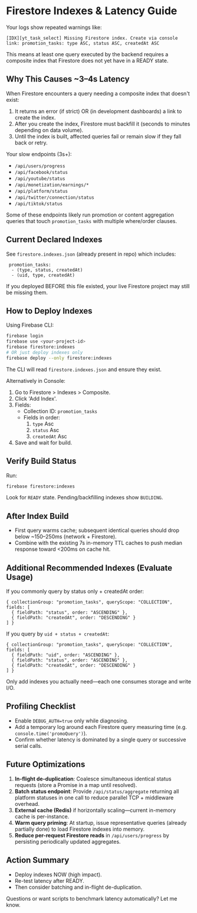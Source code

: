 # Firestore Indexes & Latency Guide

Your logs show repeated warnings like:
```
[IDX][yt_task_select] Missing Firestore index. Create via console link: promotion_tasks: type ASC, status ASC, createdAt ASC
```

This means at least one query executed by the backend requires a composite index that Firestore does not yet have in a READY state.

## Why This Causes ~3–4s Latency
When Firestore encounters a query needing a composite index that doesn't exist:
1. It returns an error (if strict) OR (in development dashboards) a link to create the index.
2. After you create the index, Firestore must backfill it (seconds to minutes depending on data volume).
3. Until the index is built, affected queries fail or remain slow if they fall back or retry.

Your slow endpoints (3s+):
- `/api/users/progress`
- `/api/facebook/status`
- `/api/youtube/status`
- `/api/monetization/earnings/*`
- `/api/platform/status`
- `/api/twitter/connection/status`
- `/api/tiktok/status`

Some of these endpoints likely run promotion or content aggregation queries that touch `promotion_tasks` with multiple where/order clauses.

## Current Declared Indexes
See `firestore.indexes.json` (already present in repo) which includes:
```
 promotion_tasks:
  - (type, status, createdAt)
  - (uid, type, createdAt)
```
If you deployed BEFORE this file existed, your live Firestore project may still be missing them.

## How to Deploy Indexes
Using Firebase CLI:
```bash
firebase login
firebase use <your-project-id>
firebase firestore:indexes
# OR just deploy indexes only
firebase deploy --only firestore:indexes
```
The CLI will read `firestore.indexes.json` and ensure they exist.

Alternatively in Console:
1. Go to Firestore > Indexes > Composite.
2. Click 'Add Index'.
3. Fields:
   - Collection ID: `promotion_tasks`
   - Fields in order:
     1. `type` Asc
     2. `status` Asc
     3. `createdAt` Asc
4. Save and wait for build.

## Verify Build Status
Run:
```bash
firebase firestore:indexes
```
Look for `READY` state. Pending/backfilling indexes show `BUILDING`.

## After Index Build
- First query warms cache; subsequent identical queries should drop below ~150–250ms (network + Firestore).
- Combine with the existing 7s in-memory TTL caches to push median response toward <200ms on cache hit.

## Additional Recommended Indexes (Evaluate Usage)
If you commonly query by status only + createdAt order:
```
{ collectionGroup: "promotion_tasks", queryScope: "COLLECTION", fields: [
  { fieldPath: "status", order: "ASCENDING" },
  { fieldPath: "createdAt", order: "DESCENDING" }
] }
```
If you query by `uid + status + createdAt`:
```
{ collectionGroup: "promotion_tasks", queryScope: "COLLECTION", fields: [
  { fieldPath: "uid", order: "ASCENDING" },
  { fieldPath: "status", order: "ASCENDING" },
  { fieldPath: "createdAt", order: "DESCENDING" }
] }
```
Only add indexes you actually need—each one consumes storage and write I/O.

## Profiling Checklist
- Enable `DEBUG_AUTH=true` only while diagnosing.
- Add a temporary log around each Firestore query measuring time (e.g. `console.time('promoQuery')`).
- Confirm whether latency is dominated by a single query or successive serial calls.

## Future Optimizations
1. **In-flight de-duplication**: Coalesce simultaneous identical status requests (store a Promise in a map until resolved).
2. **Batch status endpoint**: Provide `/api/status/aggregate` returning all platform statuses in one call to reduce parallel TCP + middleware overhead.
3. **External cache (Redis)** if horizontally scaling—current in-memory cache is per-instance.
4. **Warm query priming**: At startup, issue representative queries (already partially done) to load Firestore indexes into memory.
5. **Reduce per-request Firestore reads** in `/api/users/progress` by persisting periodically updated aggregates.

## Action Summary
- Deploy indexes NOW (high impact).
- Re-test latency after READY.
- Then consider batching and in-flight de-duplication.

Questions or want scripts to benchmark latency automatically? Let me know.
